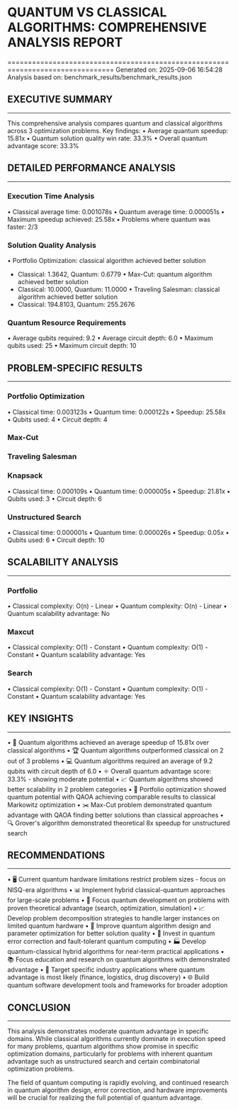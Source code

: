 # QUANTUM VS CLASSICAL ALGORITHMS: COMPREHENSIVE ANALYSIS REPORT
================================================================================
Generated on: 2025-09-06 16:54:28
Analysis based on: benchmark_results/benchmark_results.json

## EXECUTIVE SUMMARY
----------------------------------------
This comprehensive analysis compares quantum and classical algorithms across 3 optimization problems.
Key findings:
• Average quantum speedup: 15.81x
• Quantum solution quality win rate: 33.3%
• Overall quantum advantage score: 33.3%

## DETAILED PERFORMANCE ANALYSIS
----------------------------------------
### Execution Time Analysis
• Classical average time: 0.001078s
• Quantum average time: 0.000051s
• Maximum speedup achieved: 25.58x
• Problems where quantum was faster: 2/3

### Solution Quality Analysis
• Portfolio Optimization: classical algorithm achieved better solution
  - Classical: 1.3642, Quantum: 0.6779
• Max-Cut: quantum algorithm achieved better solution
  - Classical: 10.0000, Quantum: 11.0000
• Traveling Salesman: classical algorithm achieved better solution
  - Classical: 194.8103, Quantum: 255.2676

### Quantum Resource Requirements
• Average qubits required: 9.2
• Average circuit depth: 6.0
• Maximum qubits used: 25
• Maximum circuit depth: 10

## PROBLEM-SPECIFIC RESULTS
----------------------------------------
### Portfolio Optimization
• Classical time: 0.003123s
• Quantum time: 0.000122s
• Speedup: 25.58x
• Qubits used: 4
• Circuit depth: 4

### Max-Cut

### Traveling Salesman

### Knapsack
• Classical time: 0.000109s
• Quantum time: 0.000005s
• Speedup: 21.81x
• Qubits used: 3
• Circuit depth: 6

### Unstructured Search
• Classical time: 0.000001s
• Quantum time: 0.000026s
• Speedup: 0.05x
• Qubits used: 6
• Circuit depth: 10

## SCALABILITY ANALYSIS
----------------------------------------
### Portfolio
• Classical complexity: O(n) - Linear
• Quantum complexity: O(n) - Linear
• Quantum scalability advantage: No

### Maxcut
• Classical complexity: O(1) - Constant
• Quantum complexity: O(1) - Constant
• Quantum scalability advantage: Yes

### Search
• Classical complexity: O(1) - Constant
• Quantum complexity: O(1) - Constant
• Quantum scalability advantage: Yes

## KEY INSIGHTS
----------------------------------------
• 💫 Quantum algorithms achieved an average speedup of 15.81x over classical algorithms
• 🏆 Quantum algorithms outperformed classical on 2 out of 3 problems
• 💻 Quantum algorithms required an average of 9.2 qubits with circuit depth of 6.0
• ⚛️ Overall quantum advantage score: 33.3% - showing moderate potential
• 📈 Quantum algorithms showed better scalability in 2 problem categories
• 💼 Portfolio optimization showed quantum potential with QAOA achieving comparable results to classical Markowitz optimization
• ✂️ Max-Cut problem demonstrated quantum advantage with QAOA finding better solutions than classical approaches
• 🔍 Grover's algorithm demonstrated theoretical 8x speedup for unstructured search

## RECOMMENDATIONS
----------------------------------------
• 🖥️ Current quantum hardware limitations restrict problem sizes - focus on NISQ-era algorithms
• 📊 Implement hybrid classical-quantum approaches for large-scale problems
• 🎯 Focus quantum development on problems with proven theoretical advantage (search, optimization, simulation)
• 📈 Develop problem decomposition strategies to handle larger instances on limited quantum hardware
• 🎯 Improve quantum algorithm design and parameter optimization for better solution quality
• 🔬 Invest in quantum error correction and fault-tolerant quantum computing
• 🏭 Develop quantum-classical hybrid algorithms for near-term practical applications
• 📚 Focus education and research on quantum algorithms with demonstrated advantage
• 💼 Target specific industry applications where quantum advantage is most likely (finance, logistics, drug discovery)
• 🌐 Build quantum software development tools and frameworks for broader adoption

## CONCLUSION
----------------------------------------
This analysis demonstrates moderate quantum advantage in specific domains.
While classical algorithms currently dominate in execution speed for many problems,
quantum algorithms show promise in specific optimization domains, particularly
for problems with inherent quantum advantage such as unstructured search and
certain combinatorial optimization problems.

The field of quantum computing is rapidly evolving, and continued research
in quantum algorithm design, error correction, and hardware improvements
will be crucial for realizing the full potential of quantum advantage.
